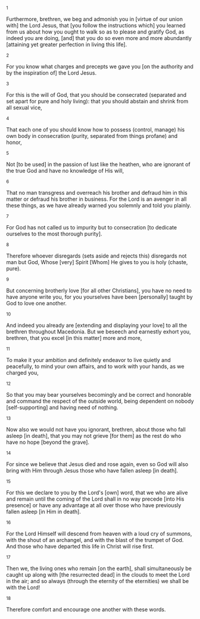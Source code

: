 <sup>1</sup> 

Furthermore, brethren, we beg and admonish you in [virtue of our union with] the Lord Jesus, that [you follow the instructions which] you learned from us about how you ought to walk so as to please and gratify God, as indeed you are doing, [and] that you do so even more and more abundantly [attaining yet greater perfection in living this life]. 

<sup>2</sup> 

For you know what charges and precepts we gave you [on the authority and by the inspiration of] the Lord Jesus. 

<sup>3</sup> 

For this is the will of God, that you should be consecrated (separated and set apart for pure and holy living): that you should abstain and shrink from all sexual vice, 

<sup>4</sup> 

That each one of you should know how to possess (control, manage) his own body in consecration (purity, separated from things profane) and honor, 

<sup>5</sup> 

Not [to be used] in the passion of lust like the heathen, who are ignorant of the true God and have no knowledge of His will, 

<sup>6</sup> 

That no man transgress and overreach his brother and defraud him in this matter or defraud his brother in business. For the Lord is an avenger in all these things, as we have already warned you solemnly and told you plainly. 

<sup>7</sup> 

For God has not called us to impurity but to consecration [to dedicate ourselves to the most thorough purity]. 

<sup>8</sup> 

Therefore whoever disregards (sets aside and rejects this) disregards not man but God, Whose [very] Spirit [Whom] He gives to you is holy (chaste, pure). 

<sup>9</sup> 

But concerning brotherly love [for all other Christians], you have no need to have anyone write you, for you yourselves have been [personally] taught by God to love one another. 

<sup>10</sup> 

And indeed you already are [extending and displaying your love] to all the brethren throughout Macedonia. But we beseech and earnestly exhort you, brethren, that you excel [in this matter] more and more, 

<sup>11</sup> 

To make it your ambition and definitely endeavor to live quietly and peacefully, to mind your own affairs, and to work with your hands, as we charged you, 

<sup>12</sup> 

So that you may bear yourselves becomingly and be correct and honorable and command the respect of the outside world, being dependent on nobody [self-supporting] and having need of nothing. 

<sup>13</sup> 

Now also we would not have you ignorant, brethren, about those who fall asleep [in death], that you may not grieve [for them] as the rest do who have no hope [beyond the grave]. 

<sup>14</sup> 

For since we believe that Jesus died and rose again, even so God will also bring with Him through Jesus those who have fallen asleep [in death]. 

<sup>15</sup> 

For this we declare to you by the Lord's [own] word, that we who are alive and remain until the coming of the Lord shall in no way precede [into His presence] or have any advantage at all over those who have previously fallen asleep [in Him in death]. 

<sup>16</sup> 

For the Lord Himself will descend from heaven with a loud cry of summons, with the shout of an archangel, and with the blast of the trumpet of God. And those who have departed this life in Christ will rise first. 

<sup>17</sup> 

Then we, the living ones who remain [on the earth], shall simultaneously be caught up along with [the resurrected dead] in the clouds to meet the Lord in the air; and so always (through the eternity of the eternities) we shall be with the Lord! 

<sup>18</sup> 

Therefore comfort and encourage one another with these words.